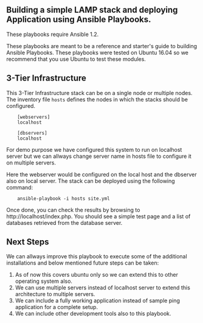 Building a simple LAMP stack and deploying Application using Ansible Playbooks.
-------------------------------------------

These playbooks require Ansible 1.2.

These playbooks are meant to be a reference and starter's guide to building
Ansible Playbooks. These playbooks were tested on Ubuntu 16.04 so we recommend
that you use Ubuntu to test these modules.

## 3-Tier Infrastructure

This 3-Tier Infrastructure stack can be on a single node or multiple nodes. The inventory file
`hosts` defines the nodes in which the stacks should be configured.

        [webservers]
        localhost

        [dbservers]
        localhost

For demo purpose we have configured this system to run on localhost server but we can allways change server name in hosts file to configure it on multiple servers.

Here the webserver would be configured on the local host and the dbserver also on local server. 
The stack can be deployed using the following command:

        ansible-playbook -i hosts site.yml

Once done, you can check the results by browsing to http://localhost/index.php.
You should see a simple test page and a list of databases retrieved from the
database server.

## Next Steps

We can allways improve this playbook to execute some of the additional installations and below mentioned future steps can be taken:

1) As of now this covers ubuntu only so we can extend this to other operating system also.
2) We can use multiple servers instead of localhost server to extend this architecture to multiple servers.
3) We can include a fully working application instead of sample ping application for a complete setup.
4) We can include other development tools also to this playbook. 
